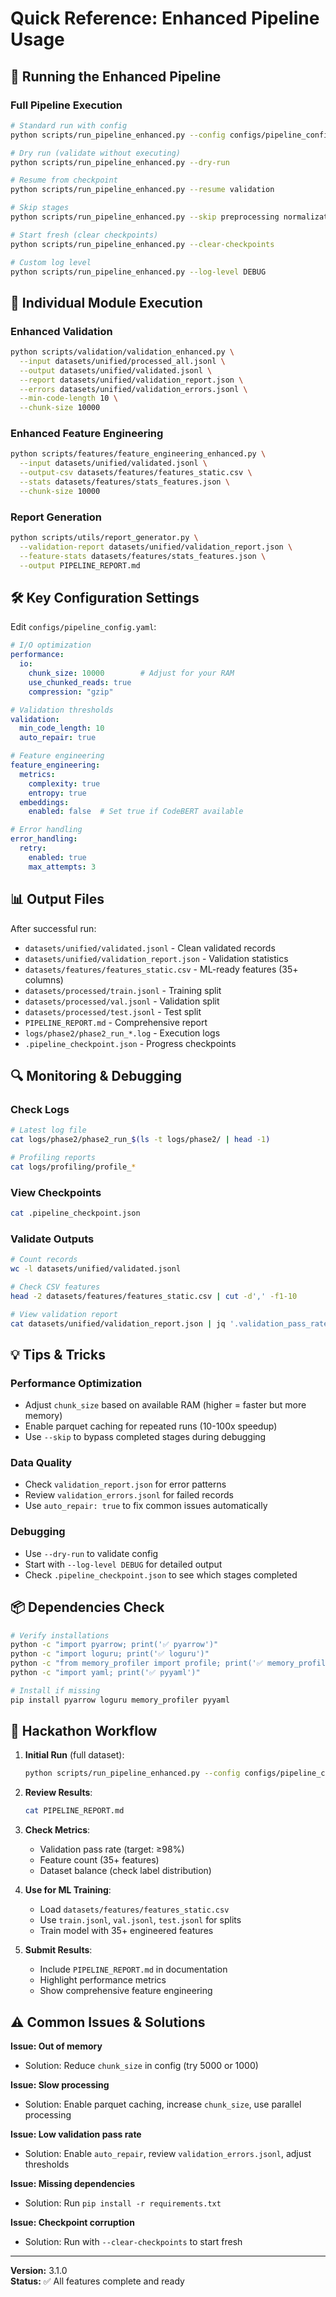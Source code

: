 # Quick Reference: Enhanced Pipeline Usage

## 🚀 Running the Enhanced Pipeline

### Full Pipeline Execution
```bash
# Standard run with config
python scripts/run_pipeline_enhanced.py --config configs/pipeline_config.yaml

# Dry run (validate without executing)
python scripts/run_pipeline_enhanced.py --dry-run

# Resume from checkpoint
python scripts/run_pipeline_enhanced.py --resume validation

# Skip stages
python scripts/run_pipeline_enhanced.py --skip preprocessing normalization

# Start fresh (clear checkpoints)
python scripts/run_pipeline_enhanced.py --clear-checkpoints

# Custom log level
python scripts/run_pipeline_enhanced.py --log-level DEBUG
```

## 📝 Individual Module Execution

### Enhanced Validation
```bash
python scripts/validation/validation_enhanced.py \
  --input datasets/unified/processed_all.jsonl \
  --output datasets/unified/validated.jsonl \
  --report datasets/unified/validation_report.json \
  --errors datasets/unified/validation_errors.jsonl \
  --min-code-length 10 \
  --chunk-size 10000
```

### Enhanced Feature Engineering
```bash
python scripts/features/feature_engineering_enhanced.py \
  --input datasets/unified/validated.jsonl \
  --output-csv datasets/features/features_static.csv \
  --stats datasets/features/stats_features.json \
  --chunk-size 10000
```

### Report Generation
```bash
python scripts/utils/report_generator.py \
  --validation-report datasets/unified/validation_report.json \
  --feature-stats datasets/features/stats_features.json \
  --output PIPELINE_REPORT.md
```

## 🛠️ Key Configuration Settings

Edit `configs/pipeline_config.yaml`:

```yaml
# I/O optimization
performance:
  io:
    chunk_size: 10000        # Adjust for your RAM
    use_chunked_reads: true
    compression: "gzip"

# Validation thresholds
validation:
  min_code_length: 10
  auto_repair: true

# Feature engineering
feature_engineering:
  metrics:
    complexity: true
    entropy: true
  embeddings:
    enabled: false  # Set true if CodeBERT available

# Error handling
error_handling:
  retry:
    enabled: true
    max_attempts: 3
```

## 📊 Output Files

After successful run:
- `datasets/unified/validated.jsonl` - Clean validated records
- `datasets/unified/validation_report.json` - Validation statistics
- `datasets/features/features_static.csv` - ML-ready features (35+ columns)
- `datasets/processed/train.jsonl` - Training split
- `datasets/processed/val.jsonl` - Validation split
- `datasets/processed/test.jsonl` - Test split
- `PIPELINE_REPORT.md` - Comprehensive report
- `logs/phase2/phase2_run_*.log` - Execution logs
- `.pipeline_checkpoint.json` - Progress checkpoints

## 🔍 Monitoring & Debugging

### Check Logs
```bash
# Latest log file
cat logs/phase2/phase2_run_$(ls -t logs/phase2/ | head -1)

# Profiling reports
cat logs/profiling/profile_*
```

### View Checkpoints
```bash
cat .pipeline_checkpoint.json
```

### Validate Outputs
```bash
# Count records
wc -l datasets/unified/validated.jsonl

# Check CSV features
head -2 datasets/features/features_static.csv | cut -d',' -f1-10

# View validation report
cat datasets/unified/validation_report.json | jq '.validation_pass_rate'
```

## 💡 Tips & Tricks

### Performance Optimization
- Adjust `chunk_size` based on available RAM (higher = faster but more memory)
- Enable parquet caching for repeated runs (10-100x speedup)
- Use `--skip` to bypass completed stages during debugging

### Data Quality
- Check `validation_report.json` for error patterns
- Review `validation_errors.jsonl` for failed records
- Use `auto_repair: true` to fix common issues automatically

### Debugging
- Use `--dry-run` to validate config
- Start with `--log-level DEBUG` for detailed output
- Check `.pipeline_checkpoint.json` to see which stages completed

## 📦 Dependencies Check

```bash
# Verify installations
python -c "import pyarrow; print('✅ pyarrow')"
python -c "import loguru; print('✅ loguru')"
python -c "from memory_profiler import profile; print('✅ memory_profiler')"
python -c "import yaml; print('✅ pyyaml')"

# Install if missing
pip install pyarrow loguru memory_profiler pyyaml
```

## 🎯 Hackathon Workflow

1. **Initial Run** (full dataset):
   ```bash
   python scripts/run_pipeline_enhanced.py --config configs/pipeline_config.yaml
   ```

2. **Review Results**:
   ```bash
   cat PIPELINE_REPORT.md
   ```

3. **Check Metrics**:
   - Validation pass rate (target: ≥98%)
   - Feature count (35+ features)
   - Dataset balance (check label distribution)

4. **Use for ML Training**:
   - Load `datasets/features/features_static.csv`
   - Use `train.jsonl`, `val.jsonl`, `test.jsonl` for splits
   - Train model with 35+ engineered features

5. **Submit Results**:
   - Include `PIPELINE_REPORT.md` in documentation
   - Highlight performance metrics
   - Show comprehensive feature engineering

## ⚠️ Common Issues & Solutions

**Issue: Out of memory**
- Solution: Reduce `chunk_size` in config (try 5000 or 1000)

**Issue: Slow processing**
- Solution: Enable parquet caching, increase `chunk_size`, use parallel processing

**Issue: Low validation pass rate**
- Solution: Enable `auto_repair`, review `validation_errors.jsonl`, adjust thresholds

**Issue: Missing dependencies**
- Solution: Run `pip install -r requirements.txt`

**Issue: Checkpoint corruption**
- Solution: Run with `--clear-checkpoints` to start fresh

---

**Version:** 3.1.0  
**Status:** ✅ All features complete and ready
